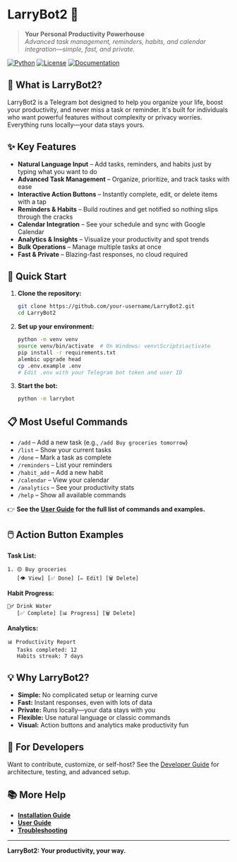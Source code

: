 # LarryBot2 🤖

> **Your Personal Productivity Powerhouse**  
> *Advanced task management, reminders, habits, and calendar integration—simple, fast, and private.*

[![Python](https://img.shields.io/badge/Python-3.9+-blue.svg)](https://python.org)
[![License](https://img.shields.io/badge/License-MIT-green.svg)](LICENSE)
[![Documentation](https://img.shields.io/badge/Docs-Complete-blue.svg)](docs/)

## 🎯 What is LarryBot2?

LarryBot2 is a Telegram bot designed to help you organize your life, boost your productivity, and never miss a task or reminder. It's built for individuals who want powerful features without complexity or privacy worries. Everything runs locally—your data stays yours.

## ✨ Key Features

- **Natural Language Input** – Add tasks, reminders, and habits just by typing what you want to do
- **Advanced Task Management** – Organize, prioritize, and track tasks with ease
- **Interactive Action Buttons** – Instantly complete, edit, or delete items with a tap
- **Reminders & Habits** – Build routines and get notified so nothing slips through the cracks
- **Calendar Integration** – See your schedule and sync with Google Calendar
- **Analytics & Insights** – Visualize your productivity and spot trends
- **Bulk Operations** – Manage multiple tasks at once
- **Fast & Private** – Blazing-fast responses, no cloud required

## 🚀 Quick Start

1. **Clone the repository:**
   ```bash
   git clone https://github.com/your-username/LarryBot2.git
   cd LarryBot2
   ```
2. **Set up your environment:**
   ```bash
   python -m venv venv
   source venv/bin/activate  # On Windows: venv\Scripts\activate
   pip install -r requirements.txt
   alembic upgrade head
   cp .env.example .env
   # Edit .env with your Telegram bot token and user ID
   ```
3. **Start the bot:**
   ```bash
   python -m larrybot
   ```

## 📋 Most Useful Commands

- `/add` – Add a new task (e.g., `/add Buy groceries tomorrow`)
- `/list` – Show your current tasks
- `/done` – Mark a task as complete
- `/reminders` – List your reminders
- `/habit_add` – Add a new habit
- `/calendar` – View your calendar
- `/analytics` – See your productivity stats
- `/help` – Show all available commands

👉 **See the [User Guide](docs/user-guide/README.md) for the full list of commands and examples.**

## 🖱️ Action Button Examples

**Task List:**
```
1. 🟡 Buy groceries
   [👁️ View] [✅ Done] [✏️ Edit] [🗑️ Delete]
```
**Habit Progress:**
```
🏃‍♂️ Drink Water
   [✅ Complete] [📊 Progress] [🗑️ Delete]
```
**Analytics:**
```
📊 Productivity Report
   Tasks completed: 12
   Habits streak: 7 days
```

## 💡 Why LarryBot2?

- **Simple:** No complicated setup or learning curve
- **Fast:** Instant responses, even with lots of data
- **Private:** Runs locally—your data stays with you
- **Flexible:** Use natural language or classic commands
- **Visual:** Action buttons and analytics make productivity fun

## 🤝 For Developers

Want to contribute, customize, or self-host? See the [Developer Guide](docs/developer-guide/README.md) for architecture, testing, and advanced setup.

## 📚 More Help

- **[Installation Guide](docs/getting-started/installation.md)**
- **[User Guide](docs/user-guide/README.md)**
- **[Troubleshooting](docs/troubleshooting/README.md)**

---

**LarryBot2: Your productivity, your way.** 